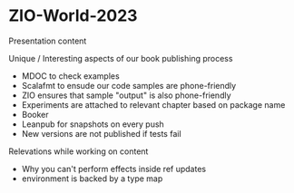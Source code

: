 # ZIO-World-2023
Presentation content

Unique / Interesting aspects of our book publishing process
- MDOC to check examples
- Scalafmt to ensude our code samples are phone-friendly
- ZIO ensures that sample "output" is also phone-friendly 
- Experiments are attached to relevant chapter based on package name
- Booker
- Leanpub for snapshots on every push
- New versions are not published if tests fail


Relevations while working on content
- Why you can't perform effects inside ref updates
- environment is backed by a type map
